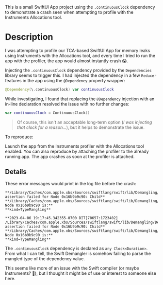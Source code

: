 This is a small SwiftUI App project using the `.continuousClock` dependency to demonstrate a crash seen when attempting to profile with the Instruments Allocations tool.

# Description

I was attempting to profile our TCA-based SwiftUI App for memory leaks using Instruments with the Allocations tool, and every time I tried to run the app with the profiler, the app would almost instantly crash 😱. 

Injecting the `.continuousClock` dependency provided by the `Dependencies` library seems to trigger this. I had injected the dependency in a few `Reducer` features in the app using the `@Dependency` property wrapper:

```swift
@Dependency(\.continuousClock) var continuousClock
```

While investigating, I found that replacing the `@Dependency` injection with an in-line declaration resolved the issue with no further changes:

```swift
var continuousClock = ContinuousClock()
```

> Of course, this isn't an acceptable long-term option (_I was injecting that clock for a reason..._), but it helps to demonstrate the issue.

To reproduce:

Launch the app from the Instruments profiler with the Allocations tool enabled. You can also reproduce by attaching the profiler to the already running app. The app crashes as soon at the profiler is attached.

## Details

These error messages would print in the log file before the crash:

```
**/Library/Caches/com.apple.xbs/Sources/swiftlang/swift/lib/Demangling/Demangler.cpp:347: assertion failed for Node 0x16b9b9c90: Child**
**/Library/Caches/com.apple.xbs/Sources/swiftlang/swift/lib/Demangling/Demangler.cpp:347: Node 0x16b9b9c90 is:**
**kind=TypeMangling**

**2023-04-06 19:17:45.342355-0700 DIT[70657:1723402] /Library/Caches/com.apple.xbs/Sources/swiftlang/swift/lib/Demangling/Demangler.cpp:347: assertion failed for Node 0x16b9b9c90: Child**
**/Library/Caches/com.apple.xbs/Sources/swiftlang/swift/lib/Demangling/Demangler.cpp:347: Node 0x16b9b9c90 is:**
**kind=TypeMangling**
```

The `.continuousClock` dependency is declared as `any Clock<Duration>`.
From what I can tell, the Swift Demangler is somehow failing to parse the mangled type of the dependency value.

This seems like more of an issue with the Swift compiler (or maybe Instruments? 🤷), but I thought it might be of use or interest to someone else here.
